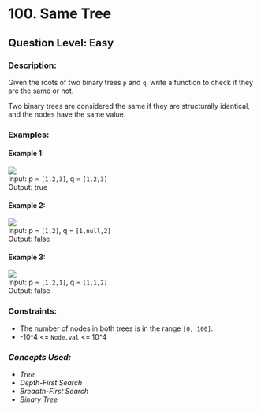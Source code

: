 # 100. Same Tree
## Question Level: Easy
### Description:
Given the roots of two binary trees `p` and `q`, write a function to check if they are the same or not.

Two binary trees are considered the same if they are structurally identical, and the nodes have the same value.


### Examples:
#### Example 1:
<img src="https://assets.leetcode.com/uploads/2020/12/20/ex1.jpg"><br>
Input: p = `[1,2,3]`, q = `[1,2,3]`<br>
Output: true
#### Example 2:
<img src="https://assets.leetcode.com/uploads/2020/12/20/ex2.jpg"><br>
Input: p = `[1,2]`, q = `[1,null,2]`<br>
Output: false
#### Example 3:
<img src="https://assets.leetcode.com/uploads/2020/12/20/ex3.jpg"><br>
Input: p = `[1,2,1]`, q = `[1,1,2]`<br>
Output: false

### Constraints:

- The number of nodes in both trees is in the range `[0, 100]`.
- -10^4 <= `Node.val` <= 10^4

### <i>Concepts Used:
- Tree
- Depth-First Search
- Breadth-First Search
- Binary Tree </i>